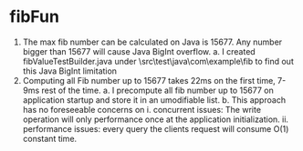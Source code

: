 # fibFun

1. The max fib number can be calculated on Java is 15677. Any number bigger than 15677 will cause Java BigInt overflow.
    a. I created fibValueTestBuilder.java under \src\test\java\com\example\fib to find out this Java BigInt limitation
2. Computing all Fib number up to 15677 takes 22ms on the first time, 7-9ms rest of the time.
    a. I precompute all fib number up to 15677 on application startup and store it in an umodifiable list.
    b. This approach has no foreseeable concerns on 
       i. concurrent issues: The write operation will only performance once at the application initialization.
       ii. performance issues: every query the clients request will consume O(1) constant time.
